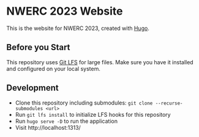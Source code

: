 # NWERC 2023 Website
This is the website for NWERC 2023, created with [Hugo](https://gohugo.io/).

## Before you Start
This repository uses [Git LFS](https://git-lfs.github.com/) for large files.
Make sure you have it installed and configured on your local system.

## Development
- Clone this repository including submodules: `git clone --recurse-submodules <url>`
- Run `git lfs install` to initialize LFS hooks for this repository
- Run `hugo serve -D` to run the application
- Visit http://localhost:1313/
